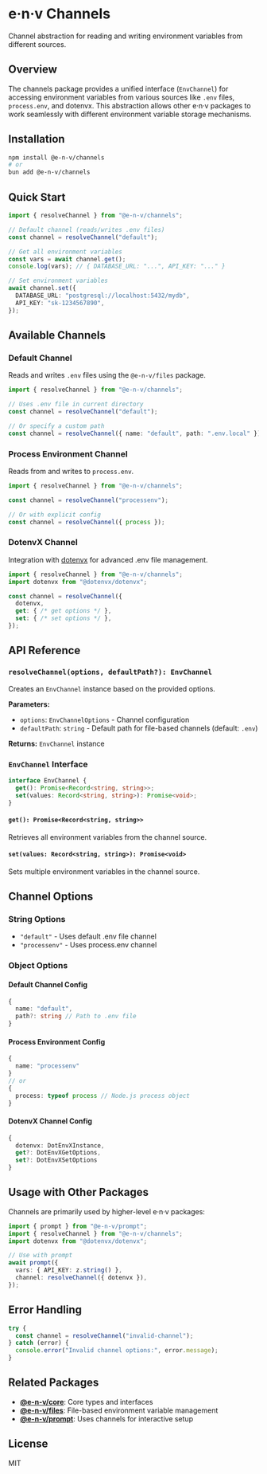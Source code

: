 # e·n·v Channels

Channel abstraction for reading and writing environment variables from different sources.

## Overview

The channels package provides a unified interface (`EnvChannel`) for accessing environment variables from various sources like `.env` files, `process.env`, and dotenvx. This abstraction allows other e·n·v packages to work seamlessly with different environment variable storage mechanisms.

## Installation

```bash
npm install @e-n-v/channels
# or
bun add @e-n-v/channels
```

## Quick Start

```typescript
import { resolveChannel } from "@e-n-v/channels";

// Default channel (reads/writes .env files)
const channel = resolveChannel("default");

// Get all environment variables
const vars = await channel.get();
console.log(vars); // { DATABASE_URL: "...", API_KEY: "..." }

// Set environment variables
await channel.set({
  DATABASE_URL: "postgresql://localhost:5432/mydb",
  API_KEY: "sk-1234567890",
});
```

## Available Channels

### Default Channel

Reads and writes `.env` files using the `@e-n-v/files` package.

```typescript
import { resolveChannel } from "@e-n-v/channels";

// Uses .env file in current directory
const channel = resolveChannel("default");

// Or specify a custom path
const channel = resolveChannel({ name: "default", path: ".env.local" });
```

### Process Environment Channel

Reads from and writes to `process.env`.

```typescript
import { resolveChannel } from "@e-n-v/channels";

const channel = resolveChannel("processenv");

// Or with explicit config
const channel = resolveChannel({ process });
```

### DotenvX Channel

Integration with [dotenvx](https://www.npmjs.com/package/@dotenvx/dotenvx) for advanced .env file management.

```typescript
import { resolveChannel } from "@e-n-v/channels";
import dotenvx from "@dotenvx/dotenvx";

const channel = resolveChannel({
  dotenvx,
  get: { /* get options */ },
  set: { /* set options */ },
});
```

## API Reference

### `resolveChannel(options, defaultPath?): EnvChannel`

Creates an `EnvChannel` instance based on the provided options.

**Parameters:**

- `options`: `EnvChannelOptions` - Channel configuration
- `defaultPath`: `string` - Default path for file-based channels (default: `.env`)

**Returns:** `EnvChannel` instance

### `EnvChannel` Interface

```typescript
interface EnvChannel {
  get(): Promise<Record<string, string>>;
  set(values: Record<string, string>): Promise<void>;
}
```

#### `get(): Promise<Record<string, string>>`

Retrieves all environment variables from the channel source.

#### `set(values: Record<string, string>): Promise<void>`

Sets multiple environment variables in the channel source.

## Channel Options

### String Options

- `"default"` - Uses default .env file channel
- `"processenv"` - Uses process.env channel

### Object Options

#### Default Channel Config

```typescript
{
  name: "default",
  path?: string // Path to .env file
}
```

#### Process Environment Config

```typescript
{
  name: "processenv"
}
// or
{
  process: typeof process // Node.js process object
}
```

#### DotenvX Channel Config

```typescript
{
  dotenvx: DotEnvXInstance,
  get?: DotEnvXGetOptions,
  set?: DotEnvXSetOptions
}
```

## Usage with Other Packages

Channels are primarily used by higher-level e·n·v packages:

```typescript
import { prompt } from "@e-n-v/prompt";
import { resolveChannel } from "@e-n-v/channels";
import dotenvx from "@dotenvx/dotenvx";

// Use with prompt
await prompt({
  vars: { API_KEY: z.string() },
  channel: resolveChannel({ dotenvx }),
});
```

## Error Handling

```typescript
try {
  const channel = resolveChannel("invalid-channel");
} catch (error) {
  console.error("Invalid channel options:", error.message);
}
```

## Related Packages

- **[@e-n-v/core](../core)**: Core types and interfaces
- **[@e-n-v/files](../files)**: File-based environment variable management
- **[@e-n-v/prompt](../prompt)**: Uses channels for interactive setup

## License

MIT
